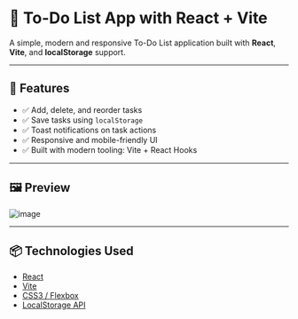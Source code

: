 # 📝 To-Do List App with React + Vite

A simple, modern and responsive To-Do List application built with **React**, **Vite**, and **localStorage** support.

---

## 🚀 Features

- ✅ Add, delete, and reorder tasks
- ✅ Save tasks using `localStorage`
- ✅ Toast notifications on task actions
- ✅ Responsive and mobile-friendly UI
- ✅ Built with modern tooling: Vite + React Hooks

---

## 🖼️ Preview

![image](https://github.com/user-attachments/assets/e8cc858d-fb56-4479-a6cd-fa90ca702aa3)

---

## 📦 Technologies Used

- [React](https://reactjs.org/)
- [Vite](https://vitejs.dev/)
- [CSS3 / Flexbox](https://developer.mozilla.org/en-US/docs/Web/CSS/CSS_Flexible_Box_Layout/Basic_Concepts_of_Flexbox)
- [LocalStorage API](https://developer.mozilla.org/en-US/docs/Web/API/Window/localStorage)



